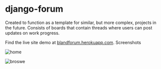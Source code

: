 # django-forum
Created to function as a template for similar, but more complex, projects in the future.
Consists of boards that contain threads where users can post updates on work progress.

Find the live site demo at [blandforum.herokuapp.com](blandforum.herokuapp.com).
Screenshots

![home](https://i.ibb.co/d59T5Q9/home.png)

![broswe](https://i.ibb.co/5v18ddr/browsing.png)
